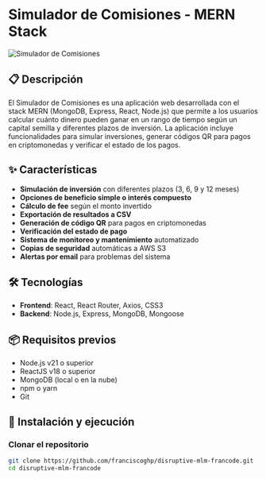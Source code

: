 # Simulador de Comisiones - MERN Stack

![Simulador de Comisiones](https://via.placeholder.com/1200x400?text=Simulador+de+Comisiones)

## 📋 Descripción

El Simulador de Comisiones es una aplicación web desarrollada con el stack MERN (MongoDB, Express, React, Node.js) que permite a los usuarios calcular cuánto dinero pueden ganar en un rango de tiempo según un capital semilla y diferentes plazos de inversión. La aplicación incluye funcionalidades para simular inversiones, generar códigos QR para pagos en criptomonedas y verificar el estado de los pagos.

## ✨ Características

- **Simulación de inversión** con diferentes plazos (3, 6, 9 y 12 meses)
- **Opciones de beneficio simple o interés compuesto**
- **Cálculo de fee** según el monto invertido
- **Exportación de resultados a CSV**
- **Generación de código QR** para pagos en criptomonedas
- **Verificación del estado de pago**
- **Sistema de monitoreo y mantenimiento** automatizado
- **Copias de seguridad** automáticas a AWS S3
- **Alertas por email** para problemas del sistema

## 🛠️ Tecnologías

- **Frontend**: React, React Router, Axios, CSS3
- **Backend**: Node.js, Express, MongoDB, Mongoose

## 📦 Requisitos previos

- Node.js v21 o superior
- ReactJS v18 o superior 
- MongoDB (local o en la nube)
- npm o yarn
- Git

## 🚀 Instalación y ejecución

### Clonar el repositorio

```bash
git clone https://github.com/franciscoghp/disruptive-mlm-francode.git
cd disruptive-mlm-francode
